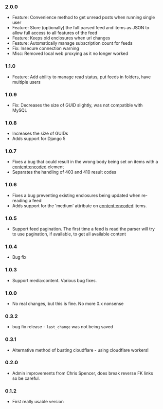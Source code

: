
### 2.0.0
- Feature: Convenience method to get unread posts when running single user
- Feature: Store (optionally) the full parsed feed and items as JSON to allow full access to all features of the feed
- Feature: Keeps old enclosures when url changes
- Feature: Automatically manage subscription count for feeds
- Fix: Insecure connection warning
- Misc: Removed local web proxying as it no longer worked

### 1.1.0
- Feature: Add ability to manage read status, put feeds in folders, have multiple users

### 1.0.9
- Fix: Decreases the size of GUID slightly, was not compatible with MySQL

### 1.0.8
- Increases the size of GUIDs
- Adds support for Django 5

### 1.0.7
- Fixes a bug that could result in the wrong body being set on items with a <content:encoded> element
- Separates the handling of 403 and 410 result codes

### 1.0.6
- Fixes a bug preventing existing enclosures being updated when re-reading a feed
- Adds support for the 'medium' attribute on  <content:encoded> items.

### 1.0.5
- Support feed pagination.  The first time a feed is read the parser will try to use pagination, if available, to get all available content

### 1.0.4
- Bug fix

### 1.0.3
- Support media:content.  Various bug fixes.

### 1.0.0
- No real changes, but this is fine.  No more 0.x nonsense

### 0.3.2
- bug fix release - `last_change` was not being saved

### 0.3.1
- Alternative method of busting cloudflare - using cloudflare workers!

### 0.2.0
- Admin improvements from Chris Spencer, does break reverse FK links so be careful.

### 0.1.2
- First really usable version
